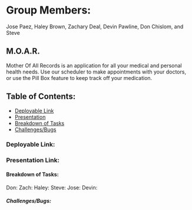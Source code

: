 # Group Members:
Jose Paez, Haley Brown, Zachary Deal, Devin Pawline, Don Chislom, and Steve 

## M.O.A.R.  
Mother Of All Records is an application for all your medical and personal health needs. Use our scheduler to make appointments with your doctors, or use the Pill Box feature to keep track off your medication. 
## Table of Contents:
* [Deployable Link](#deployable)
* [Presentation](#presentation)
* [Breakdown of Tasks](#breakdown)
* [Challenges/Bugs](#challenges)
### Deployable Link:

### Presentation Link:

#### Breakdown of Tasks:
Don:
Zach:
Haley:
Steve:
Jose:
Devin:

##### Challenges/Bugs:




    
 